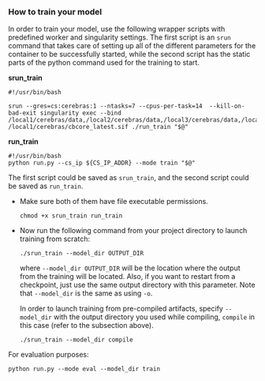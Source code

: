 
  

### How to train your model

In order to train your model, use the following wrapper scripts with predefined worker and singularity settings. The first script is an `srun` command that takes care of setting up all of the different parameters for the container to be successfully started, while the second script has the static parts of the python command used for the training to start.

**srun_train**
```
#!/usr/bin/bash

srun --gres=cs:cerebras:1 --ntasks=7 --cpus-per-task=14  --kill-on-bad-exit singularity exec --bind /local1/cerebras/data,/local2/cerebras/data,/local3/cerebras/data,/local4/cerebras/data,$PROJECT /local1/cerebras/cbcore_latest.sif ./run_train "$@"
```

**run_train**
```
#!/usr/bin/bash
python run.py --cs_ip ${CS_IP_ADDR} --mode train "$@"
```

The first script could be saved as `srun_train`, and the second script could be saved as `run_train`.


* Make sure both of them have file executable permissions.
    ```
   chmod +x srun_train run_train
   ```

* Now run the following command from your project directory to launch training from scratch:
    ```
    ./srun_train --model_dir OUTPUT_DIR
    ```
    where `--model_dir OUTPUT_DIR` will be the location where the output from the training will be located. Also, if you want to restart from a checkpoint, just use the same output directory with this parameter. 
Note that `--model_dir` is the same as using `-o`.

    In order to launch training from pre-compiled artifacts, specify `--model_dir` with the output directory you used while compiling, `compile` in this case (refer to the subsection above).
    ```
    ./srun_train --model_dir compile
    ```

For evaluation purposes:
```
python run.py --mode eval --model_dir train
```

